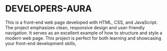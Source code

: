 # DEVELOPERS-AURA
This is a front-end web page developed with HTML, CSS, and JavaScript. The project emphasizes clean, responsive design and user-friendly navigation. It serves as an excellent example of how to structure and style a modern web page.  This project is perfect for both learning and showcasing your front-end development skills,
